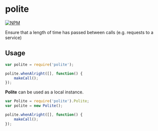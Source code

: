 # polite

[![NPM](https://nodei.co/npm/polite.png?compact=true)](https://nodei.co/npm/polite/)

Ensure that a length of time has passed between calls (e.g. requests to a service)

## Usage

```javascript
var polite = require('polite');

polite.whenAlright([], function() {
	makeCall();
});
```

**Polite** can be used as a local instance.

```javascript
var Polite = require('polite').Polite;
var polite = new Polite();

polite.whenAlright([], function() {
	makeCall();
});
```
